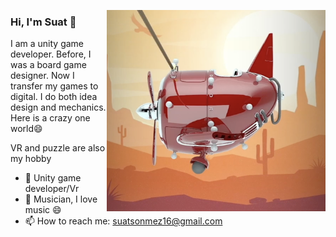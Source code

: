 <a href="https://youtu.be/70bAP4LjF5Q" target="_blank"><img align="right" style="float:right" src="https://github.com/Suat19/Suat19/blob/main/ss.png"  width=350px/></a>

### Hi, I'm Suat 👋

I am a unity game developer. Before, I was a board game designer. Now I transfer my games to digital. I do both idea design and mechanics.
Here is a crazy one world😄

VR and puzzle are also my hobby


- 📱 Unity game developer/Vr
- 🎼 Musician, I love music 😄
- 📫 How to reach me: suatsonmez16@gmail.com
